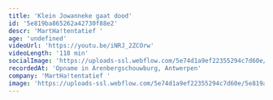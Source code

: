 ```yaml
---
title: 'Klein Jowanneke gaat dood'
id: '5e819ba865262a42730f88e2'
descr: 'MartHa!tentatief '
age: 'undefined'
videoUrl: 'https://youtu.be/iNRJ_2ZCOrw'
videoLength: '118 min'
socialImage: 'https://uploads-ssl.webflow.com/5e74d1a9ef22355294c7d60e/5e819a95f7ffdde1ef41e168_KJGD%20martha%20tentatief%20(c)koenbroos.jpg'
recordedAt: 'Opname in Arenbergschouwburg, Antwerpen'
company: 'MartHa!tentatief '
image: 'https://uploads-ssl.webflow.com/5e74d1a9ef22355294c7d60e/5e819a95f7ffdde1ef41e168_KJGD%20martha%20tentatief%20(c)koenbroos.jpg'
---
```

